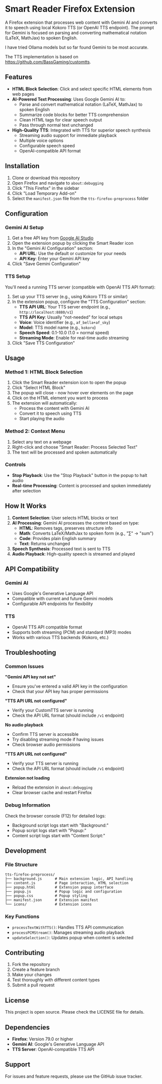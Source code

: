 # Smart Reader Firefox Extension

A Firefox extension that processes web content with Gemini AI and converts it to speech using local Kokoro TTS (or OpenAI TTS endpoint). The prompt for Gemini is focused on parsing and converting mathematical notation (LaTeX, MathJax) to spoken English.

I have tried Ollama models but so far found Gemini to be most accurate.

The TTS implementation is based on https://github.com/BassGaming/customtts.

## Features

- **HTML Block Selection**: Click and select specific HTML elements from web pages
- **AI-Powered Text Processing**: Uses Google Gemini AI to:
  - Parse and convert mathematical notation (LaTeX, MathJax) to spoken English
  - Summarize code blocks for better TTS comprehension
  - Clean HTML tags for clear speech output
  - Pass through normal text unchanged
- **High-Quality TTS**: Integrated with TTS for superior speech synthesis
  - Streaming audio support for immediate playback
  - Multiple voice options
  - Configurable speech speed
  - OpenAI-compatible API format

## Installation

1. Clone or download this repository
2. Open Firefox and navigate to `about:debugging`
3. Click "This Firefox" in the sidebar
4. Click "Load Temporary Add-on"
5. Select the `manifest.json` file from the `tts-firefox-preprocess` folder

## Configuration

### Gemini AI Setup

1. Get a free API key from [Google AI Studio](https://aistudio.google.com/apikey)
2. Open the extension popup by clicking the Smart Reader icon
3. In the "Gemini AI Configuration" section:
   - **API URL**: Use the default or customize for your needs
   - **API Key**: Enter your Gemini API key
4. Click "Save Gemini Configuration"

### TTS Setup

You'll need a running TTS server (compatible with OpenAI TTS API format):

1. Set up your TTS server (e.g., using Kokoro TTS or similar)
2. In the extension popup, configure the "TTS Configuration" section:
   - **TTS API URL**: Your TTS server endpoint (e.g., `http://localhost:8880/v1`)
   - **TTS API Key**: Usually "not-needed" for local setups
   - **Voice**: Voice identifier (e.g., `af_bella+af_sky`)
   - **Model**: TTS model name (e.g., `kokoro`)
   - **Speech Speed**: 0.1-10.0 (1.0 = normal speed)
   - **Streaming Mode**: Enable for real-time audio streaming
3. Click "Save TTS Configuration"

## Usage

### Method 1: HTML Block Selection

1. Click the Smart Reader extension icon to open the popup
2. Click "Select HTML Block"
3. The popup will close - now hover over elements on the page
4. Click on the HTML element you want to process
5. The extension will automatically:
   - Process the content with Gemini AI
   - Convert it to speech using TTS
   - Start playing the audio

### Method 2: Context Menu

1. Select any text on a webpage
2. Right-click and choose "Smart Reader: Process Selected Text"
3. The text will be processed and spoken automatically

### Controls

- **Stop Playback**: Use the "Stop Playback" button in the popup to halt audio
- **Real-time Processing**: Content is processed and spoken immediately after selection

## How It Works

1. **Content Selection**: User selects HTML blocks or text
2. **AI Processing**: Gemini AI processes the content based on type:
   - **HTML**: Removes tags, preserves structure info
   - **Math**: Converts LaTeX/MathJax to spoken form (e.g., "∑" → "sum")
   - **Code**: Provides plain English summary
   - **Text**: Returns unchanged
3. **Speech Synthesis**: Processed text is sent to TTS
4. **Audio Playback**: High-quality speech is streamed and played

## API Compatibility

### Gemini AI

- Uses Google's Generative Language API
- Compatible with current and future Gemini models
- Configurable API endpoints for flexibility

### TTS

- OpenAI TTS API compatible format
- Supports both streaming (PCM) and standard (MP3) modes
- Works with various TTS backends (Kokoro, etc.)

## Troubleshooting

### Common Issues

**"Gemini API key not set"**

- Ensure you've entered a valid API key in the configuration
- Check that your API key has proper permissions

**"TTS API URL not configured"**

- Verify your CustomTTS server is running
- Check the API URL format (should include `/v1` endpoint)

**No audio playback**

- Confirm TTS server is accessible
- Try disabling streaming mode if having issues
- Check browser audio permissions

**"TTS API URL not configured"**

- Verify your TTS server is running
- Check the API URL format (should include `/v1` endpoint)

**Extension not loading**

- Reload the extension in `about:debugging`
- Clear browser cache and restart Firefox

### Debug Information

Check the browser console (F12) for detailed logs:

- Background script logs start with "Background:"
- Popup script logs start with "Popup:"
- Content script logs start with "Content Script:"

## Development

### File Structure

```
tts-firefox-preprocess/
├── background.js      # Main extension logic, API handling
├── content.js         # Page interaction, HTML selection
├── popup.html         # Extension popup interface
├── popup.js           # Popup logic and configuration
├── popup.css          # Popup styling
├── manifest.json      # Extension manifest
└── icons/             # Extension icons
```

### Key Functions

- `processTextWithTTS()`: Handles TTS API communication
- `processPCMStream()`: Manages streaming audio playback
- `updateSelection()`: Updates popup when content is selected

## Contributing

1. Fork the repository
2. Create a feature branch
3. Make your changes
4. Test thoroughly with different content types
5. Submit a pull request

## License

This project is open source. Please check the LICENSE file for details.

## Dependencies

- **Firefox**: Version 79.0 or higher
- **Gemini AI**: Google's Generative Language API
- **TTS Server**: OpenAI-compatible TTS API

## Support

For issues and feature requests, please use the GitHub issue tracker.
